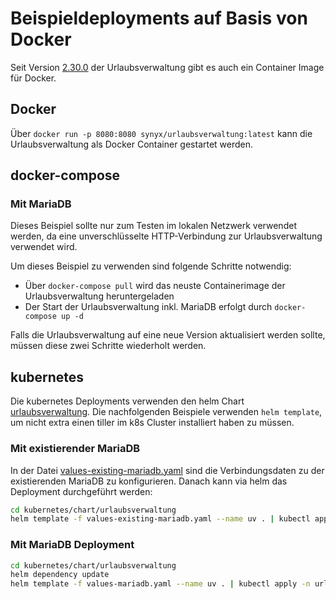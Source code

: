 # Beispieldeployments auf Basis von Docker

Seit Version [2.30.0](https://github.com/synyx/urlaubsverwaltung/releases/tag/urlaubsverwaltung-2.30.0) der Urlaubsverwaltung
gibt es auch ein Container Image für Docker.

## Docker

Über `docker run -p 8080:8080 synyx/urlaubsverwaltung:latest` kann die Urlaubsverwaltung als Docker Container gestartet werden.

## docker-compose

### Mit MariaDB

Dieses Beispiel sollte nur zum Testen im lokalen Netzwerk verwendet werden, da eine unverschlüsselte HTTP-Verbindung
zur Urlaubsverwaltung verwendet wird.

Um dieses Beispiel zu verwenden sind folgende Schritte notwendig:

* Über `docker-compose pull` wird das neuste Containerimage der Urlaubsverwaltung heruntergeladen
* Der Start der Urlaubsverwaltung inkl. MariaDB erfolgt durch `docker-compose up -d`

Falls die Urlaubsverwaltung auf eine neue Version aktualisiert werden sollte,
müssen diese zwei Schritte wiederholt werden.

## kubernetes

Die kubernetes Deployments verwenden den helm Chart [urlaubsverwaltung](kubernetes/chart/urlaubsverwaltung). Die
nachfolgenden Beispiele verwenden `helm template`, um nicht extra einen tiller im k8s Cluster installiert haben zu müssen.

### Mit existierender MariaDB

In der Datei [values-existing-mariadb.yaml](kubernetes/chart/urlaubsverwaltung/values-existing-mariadb.yaml)
sind die Verbindungsdaten zu der existierenden MariaDB zu konfigurieren. Danach kann via helm das Deployment
durchgeführt werden:

```bash
cd kubernetes/chart/urlaubsverwaltung
helm template -f values-existing-mariadb.yaml --name uv . | kubectl apply -n urlaubsverwaltung -f -
```

### Mit MariaDB Deployment

```bash
cd kubernetes/chart/urlaubsverwaltung
helm dependency update
helm template -f values-mariadb.yaml --name uv . | kubectl apply -n urlaubsverwaltung -f -
```
